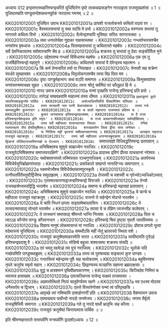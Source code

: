 अध्यायः 012
इन्द्रसभास्थहरिश्चन्द्रचरिते युधिष्ठिरेण पृष्टे तत्कथाप्रसङ्गेन नारदकृता राजसूयप्रशंसा ॥ 1 ॥ युधिष्ठरम्प्रति पाण्डुसन्देशकथनपूर्वकं नारदस्य गमनम् ॥ 2 ॥
	
KK0201012001	युधिष्ठिर उवाच 
KK0201012001a	प्रायशो राजलोकस्ते कथितो वदतां वर ।
KK0201012001c	वैवस्वतसभायां तु यथा वदसि मे प्रभो ॥
KK0201012002a	वरुणस्य सभायां तु नागास्ते कथिता विभो ।
KK0201012002c	दैत्येन्द्राश्चापि भूयिष्ठाः सरितः सागरास्तथा ॥
KK0201012003a	तथा धनपतेर्यक्षा गुह्यका राक्षसास्तथा ।
KK0201012003c	गन्धर्वाप्सरसश्चैव भगवांश्च वृषध्वजः ॥
KK0201012004a	पितामहसभायां तु कथितास्ते महर्षयः ।
KK0201012004c	सर्वे देवनिकायाश्च सर्वशास्त्राणि चैव ह ॥
KK0201012005a	शक्रस्य तु सभायां तु देवाः सङ्कीर्तिता मुने ।
KK0201012005c	उद्देशतश्च गन्धर्वा विविधाश्च महर्षयः ॥
KK0201012006a	एक एव तु राजर्षिर्हरिश्चन्द्रो महामुने ।
KK0201012006c	कथितस्ते सभायां वै देवेन्द्रस्य महात्मनः ॥
KK0201012007a	किं कर्म तेनाचरितं तपो वा नियतव्रत ।
KK0201012007c	येनासौ सह शक्रेण स्पर्धते सुमहायशाः ॥
KK0201012008a	पितृलोकगतश्चैव त्वया विप्र पिता मम ।
KK0201012008c	दृष्टः पाण्डुर्महाभागः कथं वाऽपि समागतः ॥
KK0201012009a	किमुक्तवांश्च भगवंस्तन्ममाचक्ष्व सुव्रत ।
KK0201012009c	त्वत्तः श्रोतुं सर्वमिदं परं कौतूहलं हि मे ॥
KK0201012010	नारद उवाच 
KK0201012010a	यन्मां पृच्छसि राजेन्द्र हरिश्चन्द्रं प्रति प्रभो ।
KK0201012010c	तत्तेऽहं सम्प्रवक्ष्यामि माहात्म्यं तस्य धीमतः ॥
KK0201012011a	` इक्ष्वाकूणां कुले जातस्त्रिशङ्कुर्नाम पार्थिवः ।
KK0201012011c	अयोध्याधिपतिर्वीरो विश्वामित्रेण संस्थितः ॥
KK0201012012a	तस्य सत्यवती नाम पत्नी केकयवंशजा ।
KK0201012012c	तस्यां गर्भः समभवद्धर्मेण कुरुनन्दन ॥
KK0201012013a	सा च काले महाभागा राजन्मासं प्रविश्य च ।
KK0201012013c	कुमारं जनयामास हरिश्चन्द्रमकल्मषम् ।
KK0201012014a	स वै राजा हरिश्चन्द्रस्त्रैशङ्कव इति स्मृतः' ॥
KK0201012014c	स राजा बलवानासीत्सम्राट् सर्वमहीक्षिताम् ।
KK0201012015a	तस्य सर्वे महीपालाः शासनावनताः स्थिताः  ।
KK0201012015c	तेनैकं रथमास्थाय जैत्रं हेमविभूषितम्॥
KK0201012016a	शस्त्रप्रतापेन जिता द्वीपाः सप्त जनेश्वर ।
KK0201012016c	स निर्जित्य महीं कृत्स्नां सशैलवनकाननाम् ॥
KK0201012017a	आजहार महाराज राजसूयं महाक्रतुम् ।
KK0201012017c	तस्य सर्वे महीपाला धनान्याजह्रुराज्ञया ॥
KK0201012018a	द्विजानां परिवेष्टारस्तस्मिन्यज्ञे च तेऽभवन् ।
KK0201012018c	`समाप्तयज्ञो विधिवद्धरिश्चन्द्रः प्रतापवान् ॥
KK0201012019a	अभिषिक्तश्च शुशुभे साम्राज्येन नराधिपः ।
KK0201012019c	राजसूयेऽभिषिक्तश्च समाप्तवरदक्षिणे' ॥
KK0201012020a	प्रादाच्च द्रविणं प्रीत्या याचकानां नरेश्वरः ।
KK0201012020c	यथोक्तवन्तस्ते तस्मिंस्ततः पञ्चगुणाधिकम् ॥
KK0201012021a	अतर्पयच्च विविधैर्वसुभिर्ब्राह्मणांस्तदा ।
KK0201012021c	प्रसर्पकाले सम्प्राप्ते नानादिग्भ्यः समागतान् ॥
KK0201012022a	भक्ष्यभोज्यैश्च विविधैर्यथाकामपुरस्कृतैः ।
KK0201012022c	रत्नौघतर्पितैस्तुष्टैर्द्विजैश्च समुदाहृतम् ।
KK0201012023a	तेजस्वी च यशस्वी च नृपेभ्योऽभ्यधिकोऽभवत् ।
KK0201012023c	एतस्मात्कारणाद्राजन्हरिश्चन्द्रो विराजते ।
KK0201012023e	तेभ्यो राजसहस्रेभ्यस्तद्विद्धि भरतर्षभ ॥
KK0201012024a	समाप्य च हरिश्चन्द्रो महायज्ञं प्रतापवान् ।
KK0201012024c	अभिषिक्तश्च शुशुभे साम्राज्येन नराधिप ॥
KK0201012025a	ये चान्ये च महीपाला राजसूयं महाक्रतुम् ।
KK0201012025c	यजन्ते ते सहेन्द्रेण मोदन्ते भरतर्षभ ।
KK0201012026a	ये चापि निधनं प्राप्ताः सङ्ग्रामेष्वपलायिनः ।
KK0201012026c	ते तत्सदनमासाद्य मोन्दते भरतर्षभ ॥
KK0201012027a	तपसा ये च तीव्रेण त्यजन्तीह कलेवरम् ।
KK0201012027c	ते तत्स्थानं समासाद्य श्रीमन्तो भान्ति नित्यशः ॥
KK0201012028a	पिता च त्वाऽऽह कौन्तेय पाण्डुः कौरवनन्दन ।
KK0201012028c	हरिश्चन्द्रे श्रियं दृष्ट्वा नृपतौ जातविस्मयः ॥
KK0201012029a	विज्ञाय मानुषं लोकमायान्तं मां नराधिप ।
KK0201012029c	प्रोवाच प्रणतो भूत्वा वदेथास्त्वं युधिष्ठिरम् ॥
KK0201012030a	समर्थोऽसि महीं जेतुं भ्रातरस्ते स्थिता वशे ।
KK0201012030c	राजसूयं क्रतुश्रेष्ठमाहरस्वेति भारत ॥
KK0201012031a	त्वयीष्टवति पुत्रेऽहं हरिश्चन्द्रवदाशु वै ।
KK0201012031c	मोदिष्ये बहुलाः शश्वत्समाः शक्रस्य संसदि ॥
KK0201012032a	एवं भवतु वक्ष्येऽहं तव पुत्रं नराधिपम् ।
KK0201012032c	भूलोकं यदि गच्छेयमिति पाण्डुमथाब्रुवम् ॥
KK0201012033a	तस्य त्वं पुरुषव्याघ्र सङ्कल्पं कुरु पाण्डव ।
KK0201012033c	गन्तासित्वं महेन्द्रस्य पूर्वैः सह सलोकताम् ॥
KK0201012034a	बहुविघ्नश्च नृपते क्रतुरेष स्मृतो महान् ।
KK0201012034c	छिद्राण्यस्य वाञ्छन्ति यज्ञघ्ना ब्रह्मराक्षसाः ॥
KK0201012035a	युद्धं च क्षत्रशमनं पृथिवीक्षयकारणम् ।
KK0201012035c	किञ्चिदेव निमित्तं च भवत्यत्र क्षयावहम् ॥
KK0201012036a	एतत्सञ्चिन्त्य राजेन्द्र यत्क्षमं तत्समाचर ।
KK0201012036c	अप्रमत्तोत्थितो नित्यं चातुर्वर्ण्यस्य रक्षणे ॥
KK0201012037a	भव एधस्व मोदस्व धनैस्तर्पय च द्विजान् ।
KK0201012037c	एतत्ते विस्तरेणोक्तं यन्मां त्वं परिपृच्छसि ।
KK0201012037e	आपृच्छे त्वां गमिष्यामि दाशार्हनगरीं प्रति ॥
KK0201012038	वैशम्पायन उवाच 
KK0201012038a	एवमाख्याय पार्थेभ्यो नारदो जनमेजय ।
KK0201012038c	जगाम तैर्वृतो राजन्नृषिभिर्यैः समागतः ॥
KK0201012039a	गते तु नारदे पार्थो भ्रातृभिः सह कौरवः ।
KK0201012039c	राजसूयं क्रतुश्रेष्ठं चिन्तयामास पार्थिवः ॥ ॥

इति श्रीमन्महाभारते सभापर्वणि मन्त्रपर्वणि द्वादशोऽध्यायः ॥ 12 ॥
